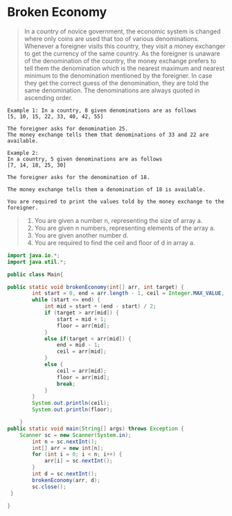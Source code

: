 # Broken Economy

> In a country of novice government, the economic system is changed where only coins are used that too of various denominations. Whenever a foreigner visits this country, they visit a money exchanger to get the currency of the same country. As the foreigner is unaware of the denomination of the country, the money exchange prefers to tell them the denomination which is the nearest maximum and nearest minimum to the denomination mentioned by the foreigner. In case they get the correct guess of the denomination, they are told the same denomination. The denominations are always quoted in ascending order.

```text
Example 1: In a country, 8 given denominations are as follows
[5, 10, 15, 22, 33, 40, 42, 55]

The foreigner asks for denomination 25.
The money exchange tells them that denominations of 33 and 22 are available.

Example 2:
In a country, 5 given denominations are as follows
[7, 14, 18, 25, 30]

The foreigner asks for the denomination of 18.

The money exchange tells them a denomination of 18 is available.

You are required to print the values told by the money exchange to the foreigner.
```

> 1.  You are given a number n, representing the size of array a.
> 2.  You are given n numbers, representing elements of the array a.
> 3.  You are given another number d.
> 4.  You are required to find the ceil and floor of d in array a.

```java
import java.io.*;
import java.util.*;

public class Main{

public static void brokenEconomy(int[] arr, int target) {
        int start = 0, end = arr.length - 1, ceil = Integer.MAX_VALUE, floor = Integer.MIN_VALUE;
        while (start <= end) {
            int mid = start + (end - start) / 2;
            if (target > arr[mid]) {
                start = mid + 1;
                floor = arr[mid];
            }
            else if(target < arr[mid]) {
                end = mid - 1;
                ceil = arr[mid];
            }
            else {
                ceil = arr[mid];
                floor = arr[mid];
                break;
            }
        }
        System.out.println(ceil);
        System.out.println(floor);

    }
public static void main(String[] args) throws Exception {
    Scanner sc = new Scanner(System.in);
        int n = sc.nextInt();
        int[] arr = new int[n];
        for (int i = 0; i < n; i++) {
            arr[i] = sc.nextInt();
        }
        int d = sc.nextInt();
        brokenEconomy(arr, d);
        sc.close();
 }

}
```

